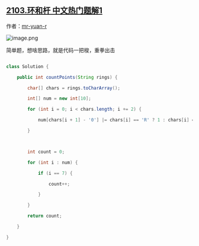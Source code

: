 ## [2103.环和杆 中文热门题解1](https://leetcode.cn/problems/rings-and-rods/solutions/100000/jian-dan-ti-zhong-quan-chu-ji-shuang-100-rmyf)

作者：[mr-yuan-r](https://leetcode.cn/u/mr-yuan-r)

![image.png](https://pic.leetcode-cn.com/1639283382-hCnDVM-image.png)
简单题，想啥思路，就是代码一把梭，重拳出击
```java
class Solution {
    public int countPoints(String rings) {
        char[] chars = rings.toCharArray();
        int[] num = new int[10];
        for (int i = 0; i < chars.length; i += 2) {
            num[chars[i + 1] - '0'] |= chars[i] == 'R' ? 1 : chars[i] == 'G' ? 2 : 4;
        }

        int count = 0;
        for (int i : num) {
            if (i == 7) {
                count++;
            }
        }
        return count;
    }
}
```
